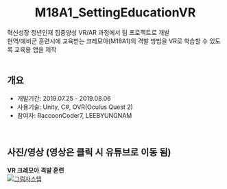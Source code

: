 <div align="center">
<h1>M18A1_SettingEducationVR</h1>
</div>

<div align="left">
혁신성장 청년인재 집중양성 VR/AR 과정에서 팀 프로젝트로 개발</br>
현역/예비군 훈련시에 교육받는 크레모아(M18A1)의 격발 방법을 VR로 학습할 수 있도록 교육용 앱을 제작</br>
</div>
</br>

## 개요
- 개발기간: 2019.07.25 - 2019.08.06
- 사용기술: Unity, C#, OVR(Oculus Quest 2)
- 참여자: RaccoonCoder7, LEEBYUNGNAM

</br>

## 사진/영상 (영상은 클릭 시 유튜브로 이동 됨)
<b>VR 크레모아 격발 훈련</b></br>
[![그림자스텝](http://img.youtube.com/vi/e2Jnf9SyKu8/0.jpg)](https://youtu.be/e2Jnf9SyKu8)
